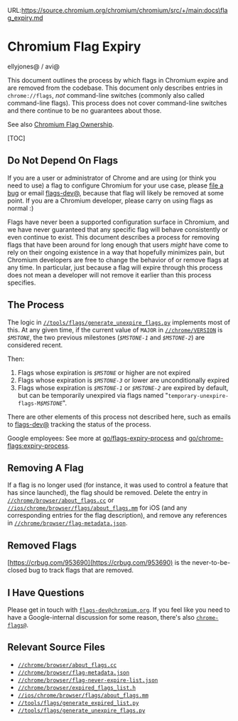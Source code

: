 URL:https://source.chromium.org/chromium/chromium/src/+/main:docs\flag_expiry.md
# Chromium Flag Expiry

ellyjones@ / avi@

This document outlines the process by which flags in Chromium expire and are
removed from the codebase. This document only describes entries in
`chrome://flags`, *not* command-line switches (commonly also called command-line
flags). This process does not cover command-line switches and there continue to
be no guarantees about those.

See also [Chromium Flag Ownership](flag_ownership.md).

[TOC]

## Do Not Depend On Flags

If you are a user or administrator of Chrome and are using (or think you need to
use) a flag to configure Chromium for your use case, please [file a bug] or
email [flags-dev@], because that flag will likely be removed at some point. If
you are a Chromium developer, please carry on using flags as normal :)

Flags have never been a supported configuration surface in Chromium, and we have
never guaranteed that any specific flag will behave consistently or even
continue to exist. This document describes a process for removing flags that
have been around for long enough that users *might* have come to rely on their
ongoing existence in a way that hopefully minimizes pain, but Chromium
developers are free to change the behavior of or remove flags at any time. In
particular, just because a flag will expire through this process does not mean a
developer will not remove it earlier than this process specifies.

## The Process

The logic in
[`//tools/flags/generate_unexpire_flags.py`](../tools/flags/generate_unexpire_flags.py)
implements most of this. At any given time, if the current value of `MAJOR` in
[`//chrome/VERSION`](../chrome/VERSION) is *`$MSTONE`*, the two previous
milestones (*`$MSTONE-1`* and *`$MSTONE-2`*) are considered recent.

Then:
1) Flags whose expiration is *`$MSTONE`* or higher are not expired
2) Flags whose expiration is *`$MSTONE-3`* or lower are unconditionally expired
3) Flags whose expiration is *`$MSTONE-1`* or *`$MSTONE-2`* are expired by
   default, but can be temporarily unexpired via flags named
   "`temporary-unexpire-flags-M`*`$MSTONE`*".

There are other elements of this process not described here, such as emails to
[flags-dev@] tracking the status of the process.

Google employees: See more at
[go/flags-expiry-process](http://goto.google.com/flags-expiry-process) and
[go/chrome-flags:expiry-process](http://goto.google.com/chrome-flags:expiry-process).

## Removing A Flag
If a flag is no longer used (for instance, it was used to control a feature
that has since launched), the flag should be removed. Delete the entry in
[`//chrome/browser/about_flags.cc`](../chrome/browser/about_flags.cc) or
[`//ios/chrome/browser/flags/about_flags.mm`](../ios/chrome/browser/flags/about_flags.mm)
for iOS (and any corresponding entries for the flag description), and remove any
references in
[`//chrome/browser/flag-metadata.json`](../chrome/browser/flag-metadata.json).

## Removed Flags

[https://crbug.com/953690](https://crbug.com/953690) is the never-to-be-closed
bug to track flags that are removed.

## I Have Questions

Please get in touch with
[`flags-dev@chromium.org`](https://groups.google.com/a/chromium.org/forum/#!forum/flags-dev).
If you feel like you need to have a Google-internal discussion for some reason,
there's also
[`chrome-flags@`](https://groups.google.com/a/google.com/forum/#!forum/chrome-flags).

## Relevant Source Files

* [`//chrome/browser/about_flags.cc`](../chrome/browser/about_flags.cc)
* [`//chrome/browser/flag-metadata.json`](../chrome/browser/flag-metadata.json)
* [`//chrome/browser/flag-never-expire-list.json`](../chrome/browser/flag-never-expire-list.json)
* [`//chrome/browser/expired_flags_list.h`](../chrome/browser/expired_flags_list.h)
* [`//ios/chrome/browser/flags/about_flags.mm`](../ios/chrome/browser/flags/about_flags.mm)
* [`//tools/flags/generate_expired_list.py`](../tools/flags/generate_expired_list.py)
* [`//tools/flags/generate_unexpire_flags.py`](../tools/flags/generate_unexpire_flags.py)

[file a bug]: https://new.crbug.com
[flags-dev@]: https://groups.google.com/a/chromium.org/forum/#!forum/flags-dev
